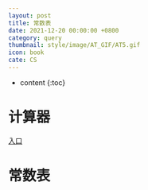 ```yaml
---
layout: post
title: 常数表
date: 2021-12-20 00:00:00 +0800
category: query
thumbnail: style/image/AT_GIF/AT5.gif
icon: book
cate: CS
---
```



* content
{:toc}

# 计算器

<a href="{{ '/Desmos.html' | prepend: site.baseurl    }} ">入口</a>


# 常数表


<div id="forReact_0"></div>

<script type="text/babel" src="{{ '/myScript/for_2.js'  | prepend : site.baseurl }}"></script>

<div id="forReact_1">

​    
​    
    <!-- <img src="https://sirius1334.love/2/" /> -->

</div>


